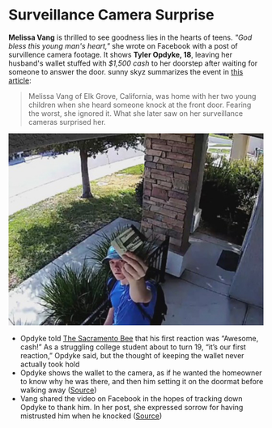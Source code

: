 # Surveillance Camera Surprise
**Melissa Vang** is thrilled to see goodness lies in the hearts of teens. _"God bless this young man's heart,"_ she wrote on Facebook with a post of survillence camera footage. It shows **Tyler Opdyke, 18**, leaving her husband's wallet stuffed with _$1,500 cash_ to her doorstep after waiting for someone to answer the door. sunny skyz summarizes the event in [this article](https://www.sunnyskyz.com/good-news/2394/Security-Camera-Captures-Stranger-Returning-Wallet-Stuffed-With-1-500-In-Cash):
> Melissa Vang of Elk Grove, California, was home with her two young children when she heard someone knock at the front door. Fearing the worst, she ignored it. What she later saw on her surveillance cameras surprised her.

![Surveillance Camera](imgs/security.jpg)

- Opdyke told [The Sacramento Bee](http://www.miamiherald.com/news/nation-world/national/article174302756.html) that his first reaction was “Awesome, cash!” As a struggling college student about to turn 19, “it’s our first reaction,” Opdyke said, but the thought of keeping the wallet never actually took hold
- Opdyke shows the wallet to the camera, as if he wanted the homeowner to know why he was there, and then him setting it on the doormat before walking away ([Source](http://www.king5.com/news/surveillance-video-captures-stranger-returning-wallet-stuffed-with-cash/476986735))
- Vang shared the video on Facebook in the hopes of tracking down Opdyke to thank him. In her post, she expressed sorrow for having mistrusted him when he knocked ([Source](http://www.nydailynews.com/news/national/surveillance-footage-captures-teen-returning-stranger-wallet-article-1.3509088))
